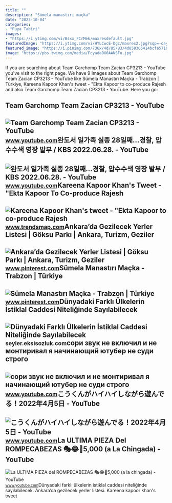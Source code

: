 ```yaml
---
title: ""
description: "Sümela manastırı maçka"
date: "2023-10-04"
categories:
- "Ruya Tabiri"
images:
- "https://i.ytimg.com/vi/Bsxx_FCrMek/maxresdefault.jpg"
featuredImage: "https://i.ytimg.com/vi/HYLCwcE-Dgc/maxres2.jpg?sqp=-oaymwEoCIAKENAF8quKqQMcGADwAQH4AYwCgALgA4oCDAgAEAEYRSBHKGUwDw==&amp;rs=AOn4CLC_ulBvmvqa2cf2uT56Qfk3FCYaDA"
featured_image: "https://i.pinimg.com/736x/4d/85/83/4d858305414bcfa571976a8729e9dfdb.jpg"
image: "https://pbs.twimg.com/media/Fcyada8X0AANSFu.jpg"
---
```


If you are searching about Team Garchomp Team Zacian CP3213 - YouTube you've visit to the right page. We have 9 Images about Team Garchomp Team Zacian CP3213 - YouTube like Sümela Manastırı Maçka - Trabzon | Türkiye, Kareena Kapoor Khan's tweet - "Ekta Kapoor to co-produce Rajesh and also Team Garchomp Team Zacian CP3213 - YouTube. Here you go:

Team Garchomp Team Zacian CP3213 - YouTube
------------------------------------------

 ![Team Garchomp Team Zacian CP3213 - YouTube](https://i.ytimg.com/vi/HYLCwcE-Dgc/maxres2.jpg?sqp=-oaymwEoCIAKENAF8quKqQMcGADwAQH4AYwCgALgA4oCDAgAEAEYRSBHKGUwDw==&rs=AOn4CLC_ulBvmvqa2cf2uT56Qfk3FCYaDA) <small>www.youtube.com</small>완도서 일가족 실종 28일째…경찰, 압수수색 영장 발부 / KBS 2022.06.28. - YouTube
----------------------------------------------------------

 ![완도서 일가족 실종 28일째…경찰, 압수수색 영장 발부 / KBS 2022.06.28. - YouTube](https://i.ytimg.com/vi/Bsxx_FCrMek/maxresdefault.jpg) <small>www.youtube.com</small>Kareena Kapoor Khan's Tweet - "Ekta Kapoor To Co-produce Rajesh
---------------------------------------------------------------

 ![Kareena Kapoor Khan's tweet - "Ekta Kapoor to co-produce Rajesh](https://pbs.twimg.com/media/Fcyada8X0AANSFu.jpg) <small>www.trendsmap.com</small>Ankara’da Gezilecek Yerler Listesi | Göksu Parkı | Ankara, Turizm, Geziler
--------------------------------------------------------------------------

 ![Ankara’da Gezilecek Yerler Listesi | Göksu Parkı | Ankara, Turizm, Geziler](https://i.pinimg.com/736x/4d/85/83/4d858305414bcfa571976a8729e9dfdb.jpg) <small>www.pinterest.com</small>Sümela Manastırı Maçka - Trabzon | Türkiye
------------------------------------------

 ![Sümela Manastırı Maçka - Trabzon | Türkiye](https://i.pinimg.com/736x/86/cf/e0/86cfe0c3918e205053f63301e3ebfd60--my-photos-bir.jpg) <small>www.pinterest.com</small>Dünyadaki Farklı Ülkelerin İstiklal Caddesi Niteliğinde Sayılabilecek
---------------------------------------------------------------------

 ![Dünyadaki Farklı Ülkelerin İstiklal Caddesi Niteliğinde Sayılabilecek](https://seyler.ekstat.com/img/max/800/E/ECaUcuollPkFiM3f-636353828667034362.jpg) <small>seyler.eksisozluk.com</small>сори звук не включил и не монтиривал я начинающий ютубер не суди строго
-----------------------------------------------------------------------

 ![сори звук не включил и не монтиривал я начинающий ютубер не суди строго](https://i.ytimg.com/vi/Qy3n2FcRMEk/hqdefault.jpg) <small>www.youtube.com</small>こうくんがハイハイしながら遊んでる！2022年4月5日 - YouTube
-------------------------------------

 ![こうくんがハイハイしながら遊んでる！2022年4月5日 - YouTube](https://i.ytimg.com/vi/H2fAEMesIjo/maxresdefault.jpg?sqp=-oaymwEmCIAKENAF8quKqQMa8AEB-AH-CYAC0AWKAgwIABABGGUgXyhTMA8=&rs=AOn4CLCJYSghky0o-ilndxvg6fCYAda1ug) <small>www.youtube.com</small>La ULTIMA PIEZA Del ROMPECABEZAS 🎭😂🧘5,000 (a La Chingada) - YouTube
-------------------------------------------------------------------

 ![La ULTIMA PIEZA del ROMPECABEZAS 🎭😂🧘5,000 (a la chingada) - YouTube](https://i.ytimg.com/vi/KdZ3OosEZ6s/hq2.jpg?sqp=-oaymwEoCOADEOgC8quKqQMcGADwAQH4Ad4EgAK4CIoCDAgAEAEYZSBMKGMwDw==&rs=AOn4CLCfzFvJaPoNerKMbSKycXF-fCyaDA) <small>www.youtube.com</small>Dünyadaki farklı ülkelerin i̇stiklal caddesi niteliğinde sayılabilecek. Ankara’da gezilecek yerler listesi. Kareena kapoor khan's tweet
